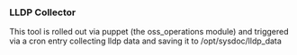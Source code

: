 ### LLDP Collector

This tool is rolled out via puppet (the oss_operations module) and triggered via 
a cron entry collecting lldp data and saving it to /opt/sysdoc/lldp_data 